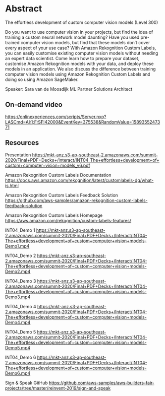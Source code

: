 # Abstract

The effortless development of custom computer vision models (Level 300)

Do you want to use computer vision in your projects, but find the idea of training a custom neural network model daunting? Have you used pre-trained computer vision models, but find that these models don’t cover every aspect of your use case? With Amazon Rekognition Custom Labels, you can easily customise existing computer vision models without needing an expert data scientist. Come learn how to prepare your dataset, customise Amazon Rekognition models with your data, and deploy these models in an application. We also discuss the difference between training computer vision models using Amazon Rekognition Custom Labels and doing so using Amazon SageMaker.

Speaker: Sara van de Moosdijk
ML Partner Solutions Architect

## On-demand video

<https://onlinexperiences.com/scripts/Server.nxp?LASCmd=AI:1;F:SF!42000&EventKey=375538&RandomValue=1589355247371>

## Resources

Presentation
<https://mkt-anz.s3-ap-southeast-2.amazonaws.com/summit-2020/Final+PDF+Decks+/Interact/INT04_The+effortless+development+of+custom+computer+vision+models_v6.pdf>

Amazon Rekognition Custom Labels Documentation
<https://docs.aws.amazon.com/rekognition/latest/customlabels-dg/what-is.html>

Amazon Rekognition Custom Labels Feedback Solution
<https://github.com/aws-samples/amazon-rekognition-custom-labels-feedback-solution>

Amazon Rekognition Custom Labels Homepage
<https://aws.amazon.com/rekognition/custom-labels-features/>

INT04_Demo 1
<https://mkt-anz.s3-ap-southeast-2.amazonaws.com/summit-2020/Final+PDF+Decks+/Interact/INT04-The+effortless+development+of+custom+computer+vision+models-Demo1.mp4>

INT04_Demo 2
<https://mkt-anz.s3-ap-southeast-2.amazonaws.com/summit-2020/Final+PDF+Decks+/Interact/INT04-The+effortless+development+of+custom+computer+vision+models-Demo2.mp4>

INT04_Demo 3
<https://mkt-anz.s3-ap-southeast-2.amazonaws.com/summit-2020/Final+PDF+Decks+/Interact/INT04-The+effortless+development+of+custom+computer+vision+models-Demo3.mp4>

INT04_Demo 4
<https://mkt-anz.s3-ap-southeast-2.amazonaws.com/summit-2020/Final+PDF+Decks+/Interact/INT04-The+effortless+development+of+custom+computer+vision+models-Demo4.mp4>

INT04_Demo 5
<https://mkt-anz.s3-ap-southeast-2.amazonaws.com/summit-2020/Final+PDF+Decks+/Interact/INT04-The+effortless+development+of+custom+computer+vision+models-Demo5.mp4>

INT04_Demo 6
<https://mkt-anz.s3-ap-southeast-2.amazonaws.com/summit-2020/Final+PDF+Decks+/Interact/INT04-The+effortless+development+of+custom+computer+vision+models-Demo6.mp4>

Sign & Speak GitHub
<https://github.com/aws-samples/aws-builders-fair-projects/tree/master/reinvent-2019/sign-and-speak>
